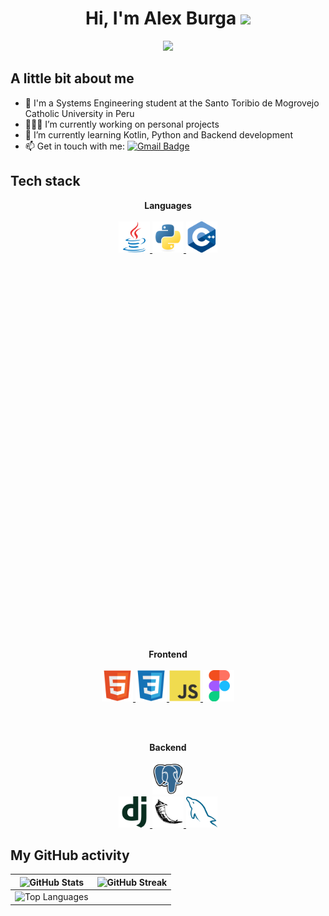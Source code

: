 <h1 align="center">Hi, I'm Alex Burga <img src="https://media.giphy.com/media/hvRJCLFzcasrR4ia7z/giphy.gif" width="35"></h1>
<p align="center">
  <a href="https://github.com/DenverCoder1/readme-typing-svg" target="_BLANK">
    <img src="https://readme-typing-svg.herokuapp.com?font=Time+New+Roman&color=%23C8BE25&size=25&center=true&vCenter=true&width=600&height=100&lines=Systems+Engineering+Student;Lifelong+Learning;Open+Source+Contributor;Passionate+About+Technology">
  </a>
</p>

## A little bit about me
- 🏫 I'm a Systems Engineering student at the Santo Toribio de Mogrovejo Catholic University in Peru
- 👩🏻‍💻 I’m currently working on personal projects
- 🌱 I’m currently learning Kotlin, Python and Backend development
- 📫 Get in touch with me: <a href ="mailto:alhexmbs@gmail.com">![Gmail Badge](https://img.shields.io/badge/-alhexmbs@gmail.com-c14438?style=flat-square&logo=Gmail&logoColor=white&link=mailto:alhexmbs@gmail.com)</a>

## Tech stack
<p align="center">
  <b>Languages</b>
  <br>
  <br>
  <a href="https://docs.oracle.com/en/java/" target="content-frame">
    <code><img src="https://github.com/devicons/devicon/blob/master/icons/java/java-original.svg" alt="Java" height="50"/></code>
  </a>

  

  <a href="https://docs.python.org/3/" target="_blank">
    <code><img src="https://github.com/devicons/devicon/blob/master/icons/python/python-original.svg" alt="Python" height="50"/></code>
  </a>

  <a href="https://learn.microsoft.com/en-us/cpp/?view=msvc-170" target="_blank">
    <code><img src="https://github.com/devicons/devicon/blob/master/icons/cplusplus/cplusplus-original.svg" alt="C++" height="50"/></code>
  </a>
  
</p>

<iframe name="content-frame" style="width: 100%; height: 600px; border: none;"></iframe>

<p align="center">
  <b>Frontend</b>
  <br>
  <br>
  <a href="https://developer.mozilla.org/en-US/docs/Web/HTML" target="_blank">
    <code><img src="https://github.com/devicons/devicon/blob/master/icons/html5/html5-original.svg" alt="HTML" height="50"/></code>
  </a>
  <a href="https://developer.mozilla.org/en-US/docs/Web/CSS" target="_blank">
    <code><img src="https://github.com/devicons/devicon/blob/master/icons/css3/css3-original.svg" alt="CSS" height="50"/></code>
  </a>
  <a href="https://developer.mozilla.org/en-US/docs/Web/JavaScript" target="_blank">
    <code><img src="https://github.com/devicons/devicon/blob/master/icons/javascript/javascript-original.svg" alt="JavaScript" height="50"/></code>
  </a>
  <a href="https://www.figma.com/" target="_blank">
    <code><img src="https://github.com/devicons/devicon/blob/master/icons/figma/figma-original.svg" alt="Figma" height="50"/></code>
  </a>
</p>

<br>
<br>

<p align="center">
  <b>Backend</b>
  <br>
  <br>
  <a href="https://www.postgresql.org/docs/" target="_blank">
    <code><img src="https://github.com/devicons/devicon/blob/master/icons/postgresql/postgresql-original.svg" alt="Postgresql" height="50"/></code>
  </a>
  <br>
  <a href="https://www.djangoproject.com/" target="_blank">
    <code><img src="https://github.com/devicons/devicon/blob/master/icons/django/django-plain.svg" alt="Django" height="50"/></code>
  </a>
  <a href="https://flask.palletsprojects.com/en/3.0.x/" target="_blank">
    <code><img src="https://github.com/devicons/devicon/blob/master/icons/flask/flask-original.svg" alt="Flask" height="50"/></code>
  </a>
  <a href="https://dev.mysql.com/doc/" target="_blank">
    <code><img src="https://github.com/devicons/devicon/blob/master/icons/mysql/mysql-original.svg" alt="MySQL" height="50"/></code>
  </a>
</p>

## My GitHub activity

<img src="https://github-readme-stats.vercel.app/api?username=alhexmbs&include_all_commits=true&show_icons=true&theme=github_dark" alt="GitHub Stats">|<img src="https://github-readme-streak-stats.herokuapp.com/?user=alhexmbs&theme=blueberry_duo" alt="GitHub Streak">
|---|---|
<img src="https://github-readme-stats.vercel.app/api/top-langs/?username=alhexmbs&layout=compact&theme=github_dark" alt="Top Languages">|
